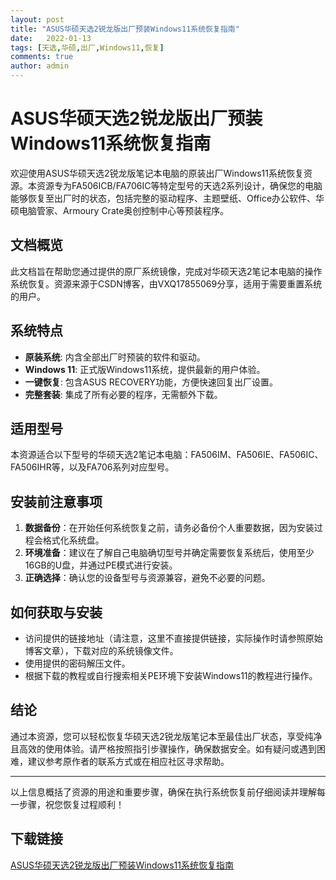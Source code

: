 ```yaml
---
layout: post
title: "ASUS华硕天选2锐龙版出厂预装Windows11系统恢复指南"
date:   2022-01-13
tags: [天选,华硕,出厂,Windows11,恢复]
comments: true
author: admin
---
```

# ASUS华硕天选2锐龙版出厂预装Windows11系统恢复指南

欢迎使用ASUS华硕天选2锐龙版笔记本电脑的原装出厂Windows11系统恢复资源。本资源专为FA506ICB/FA706IC等特定型号的天选2系列设计，确保您的电脑能够恢复至出厂时的状态，包括完整的驱动程序、主题壁纸、Office办公软件、华硕电脑管家、Armoury Crate奥创控制中心等预装程序。

## 文档概览

此文档旨在帮助您通过提供的原厂系统镜像，完成对华硕天选2笔记本电脑的操作系统恢复。资源来源于CSDN博客，由VXQ17855069分享，适用于需要重置系统的用户。

## 系统特点

- **原装系统**: 内含全部出厂时预装的软件和驱动。
- **Windows 11**: 正式版Windows11系统，提供最新的用户体验。
- **一键恢复**: 包含ASUS RECOVERY功能，方便快速回复出厂设置。
- **完整套装**: 集成了所有必要的程序，无需额外下载。

## 适用型号

本资源适合以下型号的华硕天选2笔记本电脑：FA506IM、FA506IE、FA506IC、FA506IHR等，以及FA706系列对应型号。

## 安装前注意事项

1. **数据备份**：在开始任何系统恢复之前，请务必备份个人重要数据，因为安装过程会格式化系统盘。
2. **环境准备**：建议在了解自己电脑确切型号并确定需要恢复系统后，使用至少16GB的U盘，并通过PE模式进行安装。
3. **正确选择**：确认您的设备型号与资源兼容，避免不必要的问题。

## 如何获取与安装

- 访问提供的链接地址（请注意，这里不直接提供链接，实际操作时请参照原始博客文章），下载对应的系统镜像文件。
- 使用提供的密码解压文件。
- 根据下载的教程或自行搜索相关PE环境下安装Windows11的教程进行操作。

## 结论

通过本资源，您可以轻松恢复华硕天选2锐龙版笔记本至最佳出厂状态，享受纯净且高效的使用体验。请严格按照指引步骤操作，确保数据安全。如有疑问或遇到困难，建议参考原作者的联系方式或在相应社区寻求帮助。

---

以上信息概括了资源的用途和重要步骤，确保在执行系统恢复前仔细阅读并理解每一步骤，祝您恢复过程顺利！

## 下载链接

[ASUS华硕天选2锐龙版出厂预装Windows11系统恢复指南](https://pan.quark.cn/s/914b64a7e93c)